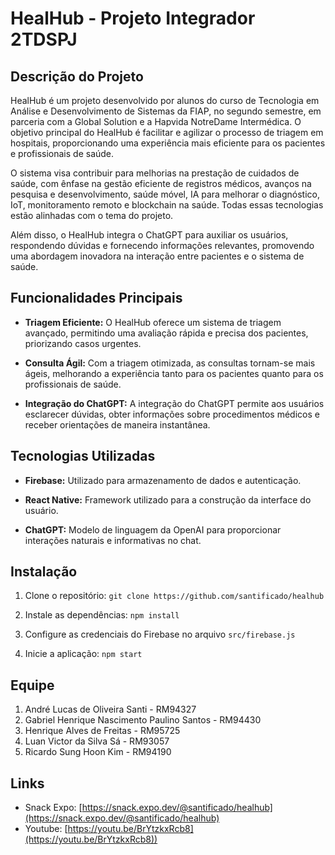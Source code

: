# HealHub - Projeto Integrador 2TDSPJ

## Descrição do Projeto

HealHub é um projeto desenvolvido por alunos do curso de Tecnologia em Análise e Desenvolvimento de Sistemas da FIAP, no segundo semestre, em parceria com a Global Solution e a Hapvida NotreDame Intermédica. O objetivo principal do HealHub é facilitar e agilizar o processo de triagem em hospitais, proporcionando uma experiência mais eficiente para os pacientes e profissionais de saúde.

O sistema visa contribuir para melhorias na prestação de cuidados de saúde, com ênfase na gestão eficiente de registros médicos, avanços na pesquisa e desenvolvimento, saúde móvel, IA para melhorar o diagnóstico, IoT, monitoramento remoto e blockchain na saúde. Todas essas tecnologias estão alinhadas com o tema do projeto.

Além disso, o HealHub integra o ChatGPT para auxiliar os usuários, respondendo dúvidas e fornecendo informações relevantes, promovendo uma abordagem inovadora na interação entre pacientes e o sistema de saúde.

## Funcionalidades Principais

- **Triagem Eficiente:** O HealHub oferece um sistema de triagem avançado, permitindo uma avaliação rápida e precisa dos pacientes, priorizando casos urgentes.

- **Consulta Ágil:** Com a triagem otimizada, as consultas tornam-se mais ágeis, melhorando a experiência tanto para os pacientes quanto para os profissionais de saúde.

- **Integração do ChatGPT:** A integração do ChatGPT permite aos usuários esclarecer dúvidas, obter informações sobre procedimentos médicos e receber orientações de maneira instantânea.

## Tecnologias Utilizadas

- **Firebase:** Utilizado para armazenamento de dados e autenticação.

- **React Native:** Framework utilizado para a construção da interface do usuário.

- **ChatGPT:** Modelo de linguagem da OpenAI para proporcionar interações naturais e informativas no chat.

## Instalação

1. Clone o repositório: `git clone https://github.com/santificado/healhub`

2. Instale as dependências: `npm install`

3. Configure as credenciais do Firebase no arquivo `src/firebase.js`

4. Inicie a aplicação: `npm start`

## Equipe

1. André Lucas de Oliveira Santi - RM94327
2. Gabriel Henrique Nascimento Paulino Santos - RM94430
3. Henrique Alves de Freitas - RM95725
4. Luan Victor da Silva Sá - RM93057
5. Ricardo Sung Hoon Kim - RM94190

## Links

- Snack Expo: [https://snack.expo.dev/@santificado/healhub](https://snack.expo.dev/@santificado/healhub)
- Youtube: [https://youtu.be/BrYtzkxRcb8](https://youtu.be/BrYtzkxRcb8))
